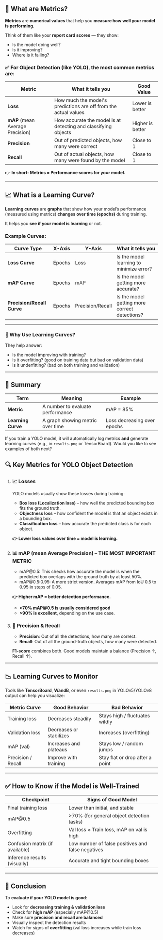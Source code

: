 
## 📐 What are **Metrics**?

**Metrics** are **numerical values** that help you **measure how well your model is performing**.

Think of them like your **report card scores** — they show:

* Is the model doing well?
* Is it improving?
* Where is it failing?

### ✅ For Object Detection (like YOLO), the most common metrics are:

| Metric                           | What it tells you                                               | Good Value       |
| -------------------------------- | --------------------------------------------------------------- | ---------------- |
| **Loss**                         | How much the model's predictions are off from the actual values | Lower is better  |
| **mAP** (mean Average Precision) | How accurate the model is at detecting and classifying objects  | Higher is better |
| **Precision**                    | Out of predicted objects, how many were correct                 | Close to 1       |
| **Recall**                       | Out of actual objects, how many were found by the model         | Close to 1       |

👉 **In short:**
**Metrics = Performance scores for your model.**

---

## 📈 What is a **Learning Curve**?

**Learning curves** are **graphs** that show how your model’s performance (measured using metrics) **changes over time (epochs)** during training.

It helps you **see if your model is learning** or not.

### Example Curves:

| Curve Type                 | X-Axis | Y-Axis           | What it tells you                             |
| -------------------------- | ------ | ---------------- | --------------------------------------------- |
| **Loss Curve**             | Epochs | Loss             | Is the model learning to minimize error?      |
| **mAP Curve**              | Epochs | mAP              | Is the model getting more accurate?           |
| **Precision/Recall Curve** | Epochs | Precision/Recall | Is the model getting more correct detections? |

---

### 🧠 Why Use Learning Curves?

They help answer:

* Is the model improving with training?
* Is it overfitting? (good on training data but bad on validation data)
* Is it underfitting? (bad on both training and validation)

---

## 🔁 Summary

| Term               | Meaning                          | Example                     |
| ------------------ | -------------------------------- | --------------------------- |
| **Metric**         | A number to evaluate performance | mAP = 85%                   |
| **Learning Curve** | A graph showing metric over time | Loss decreasing over epochs |

If you train a YOLO model, it will automatically log metrics **and** generate learning curves (e.g., in `results.png` or TensorBoard). Would you like to see examples of both next?



## 🔍 **Key Metrics for YOLO Object Detection**

1. ### 📈 **Losses**

   YOLO models usually show these losses during training:

   * **Box loss (Localization loss)** – how well the predicted bounding box fits the ground truth.
   * **Objectness loss** – how confident the model is that an object exists in a bounding box.
   * **Classification loss** – how accurate the predicted class is for each object.

   **👉 Lower loss values over time = model is learning.**

2. ### 📊 **mAP (mean Average Precision)** – THE MOST IMPORTANT METRIC

   * mAP\@0.5: This checks how accurate the model is when the predicted box overlaps with the ground truth by at least 50%.
   * mAP\@0.5:0.95: A more strict version. Averages mAP from IoU 0.5 to 0.95 in steps of 0.05.

   **👉 Higher mAP = better detection performance.**

   * **>70% mAP\@0.5 is usually considered good**
   * **>90% is excellent**, depending on the use case.

3. ### 🧠 **Precision & Recall**

   * **Precision**: Out of all the detections, how many are correct.
   * **Recall**: Out of all the ground-truth objects, how many were detected.

   **F1-score** combines both. Good models maintain a balance (Precision ↑, Recall ↑).

---

## 📉 **Learning Curves to Monitor**

Tools like **TensorBoard**, **WandB**, or even `results.png` in YOLOv5/YOLOv8 output can help you visualize:

| Metric Curve       | Good Behavior           | Bad Behavior                    |
| ------------------ | ----------------------- | ------------------------------- |
| Training loss      | Decreases steadily      | Stays high / fluctuates wildly  |
| Validation loss    | Decreases or stabilizes | Increases (overfitting)         |
| mAP (val)          | Increases and plateaus  | Stays low / random jumps        |
| Precision / Recall | Improve with training   | Stay flat or drop after a point |

---

## ✅ How to Know if the Model is Well-Trained

| Checkpoint                      | Signs of Good Model                               |
| ------------------------------- | ------------------------------------------------- |
| Final training loss             | Lower than initial, and stable                    |
| mAP\@0.5                        | >70% (for general object detection tasks)         |
| Overfitting                     | Val loss ≈ Train loss, mAP on val is high         |
| Confusion matrix (if available) | Low number of false positives and false negatives |
| Inference results (visually)    | Accurate and tight bounding boxes                 |

---

## 📌 Conclusion

To **evaluate if your YOLO model is good**:

* Look for **decreasing training & validation loss**
* Check for **high mAP** (especially mAP\@0.5)
* Make sure **precision and recall are balanced**
* Visually inspect the detection results
* Watch for signs of **overfitting** (val loss increases while train loss decreases)


